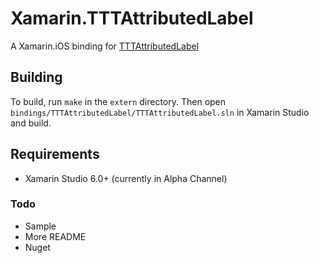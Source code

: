 # Xamarin.TTTAttributedLabel

A Xamarin.iOS binding for [TTTAttributedLabel][0]


## Building

To build, run `make` in the `extern` directory. Then open `bindings/TTTAttributedLabel/TTTAttributedLabel.sln` in Xamarin Studio and build.


## Requirements

* Xamarin Studio 6.0+ (currently in Alpha Channel)


### Todo

* Sample
* More README
* Nuget


[0]:https://github.com/TTTAttributedLabel/TTTAttributedLabel